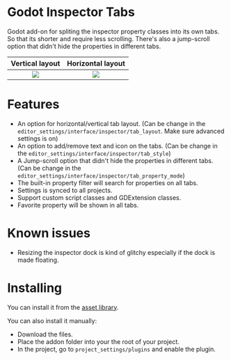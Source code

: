 # Godot Inspector Tabs
Godot add-on for spliting the inspector property classes into its own tabs. So that its shorter and require less scrolling.
There's also a jump-scroll option that didn't hide the properties in different tabs.

Vertical layout           |  Horizontal layout
:-------------------------:|:-------------------------:
![](https://github.com/user-attachments/assets/fc5455d2-c48d-4e1f-b51f-4c09e2d4eb83)  |  ![](https://github.com/user-attachments/assets/e2849982-a57f-46d6-bcfa-c38676032b9d)

# Features
- An option for horizontal/vertical tab layout. (Can be change in the `editor_settings/interface/inspector/tab_layout`. Make sure advanced settings is on)
- An option to add/remove text and icon on the tabs. (Can be change in the `editor_settings/interface/inspector/tab_style`)
- A Jump-scroll option that didn't hide the properties in different tabs. (Can be change in the `editor_settings/interface/inspector/tab_property_mode`)
- The built-in property filter will search for properties on all tabs.
- Settings is synced to all projects.
- Support custom script classes and GDExtension classes.
- Favorite property will be shown in all tabs.

# Known issues
- Resizing the inspector dock is kind of glitchy especially if the dock is made floating.

# Installing
You can install it from the [asset library](https://godotengine.org/asset-library/asset/3951).

You can also install it manually:
- Download the files.
- Place the addon folder into your the root of your project.
- In the project, go to `project_settings/plugins` and enable the plugin.
